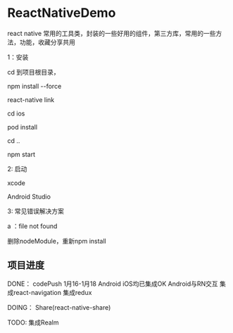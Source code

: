 # ReactNativeDemo
react native 常用的工具类，封装的一些好用的组件，第三方库，常用的一些方法，功能，收藏分享共用

1：安装

cd 到项目根目录，

npm install --force

react-native link

cd ios

pod install

cd ..

npm start

2: 启动

xcode

Android Studio

3: 常见错误解决方案

a ：file not found

删除nodeModule，重新npm install

## 项目进度

DONE：
codePush  1月16-1月18  Android iOS均已集成OK
Android与RN交互
集成react-navigation
集成redux

DOING：
Share(react-native-share)

TODO:
集成Realm
